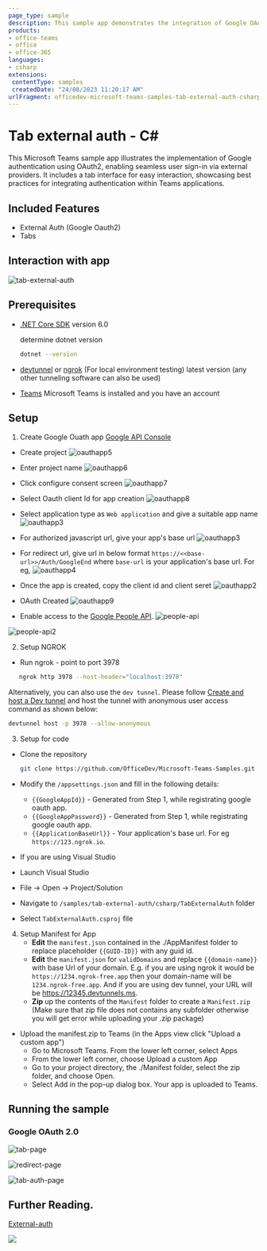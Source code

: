 ```yaml
---
page_type: sample
description: This sample app demonstrates the integration of Google OAuth2 for user authentication within Microsoft Teams. It features a tab-based interface that allows users to log in using their Google accounts and interact with the application seamlessly.
products:
- office-teams
- office
- office-365
languages:
- csharp
extensions:
 contentType: samples
 createdDate: "24/08/2023 11:20:17 AM"
urlFragment: officedev-microsoft-teams-samples-tab-external-auth-csharp
---
```

# Tab external auth - C#

This Microsoft Teams sample app illustrates the implementation of Google authentication using OAuth2, enabling seamless user sign-in via external providers. It includes a tab interface for easy interaction, showcasing best practices for integrating authentication within Teams applications.

## Included Features
* External Auth (Google Oauth2)
* Tabs

## Interaction with app

![tab-external-auth](Images/tab-external-auth-app.gif)

## Prerequisites

- [.NET Core SDK](https://dotnet.microsoft.com/download) version 6.0

  determine dotnet version
  ```bash
  dotnet --version
  ```
- [devtunnel](https://aka.ms/TunnelsCliDownload/win-x64) or [ngrok](https://ngrok.com/download) (For local environment testing) latest version (any other tunneling software can also be used)

- [Teams](https://teams.microsoft.com) Microsoft Teams is installed and you have an account

## Setup

1. Create Google Ouath app [Google API Console](https://console.developers.google.com/)
 - Create project
  ![oauthapp5](Images/oauthapp5.png)
 
  - Enter project name
  ![oauthapp6](Images/oauthapp6.png)
 
  - Click configure consent screen
  ![oauthapp7](Images/oauthapp7.png)
 
  - Select Oauth client Id for app creation
  ![oauthapp8](Images/oauthapp8.png) 
 
  - Select application type as `Web application` and give a suitable app name
  ![oauthapp3](Images/oauthapp3.png)
 
  - For authorized javascript url, give your app's base url
  ![oauthapp3](Images/oauthapp3.png)
 
  - For redirect url, give url in below format `https://<<base-url>>/Auth/GoogleEnd` where `base-url` is your application's base url. For eg,
  ![oauthapp4](Images/oauthapp4.png)
 
  - Once the app is created, copy the client id and client seret
  ![oauthapp2](Images/oauthapp2.png)
 
   - OAuth Created
  ![oauthapp9](Images/oauthapp9.png) 
 
  - Enable access to the [Google People API](https://developers.google.com/people/).
  ![people-api](Images/peopleapi1.png)
 
   ![people-api2](Images/peopleapi2.png)

2. Setup NGROK
- Run ngrok - point to port 3978

```bash
   ngrok http 3978 --host-header="localhost:3978"
   ```  

   Alternatively, you can also use the `dev tunnel`. Please follow [Create and host a Dev tunnel](https://learn.microsoft.com/en-us/azure/developer/dev-tunnels/get-started?tabs=windows) and host the tunnel with anonymous user access command as shown below:

   ```bash
   devtunnel host -p 3978 --allow-anonymous
   ```

3. Setup for code

- Clone the repository

    ```bash
    git clone https://github.com/OfficeDev/Microsoft-Teams-Samples.git
    ```

- Modify the `/appsettings.json` and fill in the following details:
  - `{{GoogleAppId}}` - Generated from Step 1, while registrating google oauth app.
  - `{{GoogleAppPassword}}` - Generated from Step 1, while registrating google oauth app.
  - `{{ApplicationBaseUrl}}` - Your application's base url. For eg `https://123.ngrok.io`.


 - If you are using Visual Studio
  - Launch Visual Studio
  - File -> Open -> Project/Solution
  - Navigate to `/samples/tab-external-auth/csharp/TabExternalAuth` folder
  - Select `TabExternalAuth.csproj` file


4. Setup Manifest for App
    - **Edit** the `manifest.json` contained in the ./AppManifest folder to replace placeholder `{{GUID-ID}}` with any guid id.
    - **Edit** the `manifest.json` for `validDomains` and replace `{{domain-name}}` with base Url of your domain. E.g. if you are using ngrok it would be `https://1234.ngrok-free.app` then your domain-name will be `1234.ngrok-free.app`. And if you are using dev tunnel, your URL will be https://12345.devtunnels.ms.
    - **Zip** up the contents of the `Manifest` folder to create a `Manifest.zip`  (Make sure that zip file does not contains any subfolder otherwise you will get error while uploading your .zip package)

- Upload the manifest.zip to Teams (in the Apps view click "Upload a custom app")
   - Go to Microsoft Teams. From the lower left corner, select Apps
   - From the lower left corner, choose Upload a custom App
   - Go to your project directory, the ./Manifest folder, select the zip folder, and choose Open.
   - Select Add in the pop-up dialog box. Your app is uploaded to Teams.
    
## Running the sample

### Google OAuth 2.0

![tab-page](Images/tab.png)

![redirect-page](Images/redirect-page.png)

![tab-auth-page](Images/tab1.png)

## Further Reading.
[External-auth](https://learn.microsoft.com/microsoftteams/platform/tabs/how-to/authentication/auth-oauth-provider#add-authentication-to-external-browsers)



<img src="https://pnptelemetry.azurewebsites.net/microsoft-teams-samples/samples/tab-external-auth-csharp" />